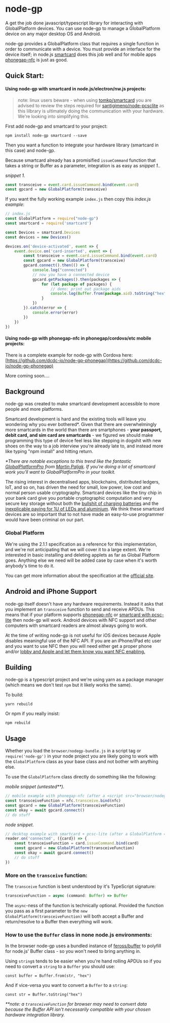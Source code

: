 # node-gp

A get the job done javascript/typescript library for interacting with GlobalPlatform devices. You can use node-gp to manage a GlobalPlatform device on any major desktop OS and Android.

node-gp provides a GlobalPlatform class that requires a single function in order to communicate with a device. You must provide an interface for the device itself; in node.js [smartcard](https://www.npmjs.com/package/smartcard) does this job well and for mobile apps [phonegap-nfc](https://github.com/chariotsolutions/phonegap-nfc) is just as good.

## Quick Start:

#### Using node-gp with smartcard in node.js/electron/nw.js projects:

> note: linux users beware - when using [tomkp/smartcard](https://github.com/tomkp/smartcard) you are advised to review the steps required for [santigimeno/node-pcsclite](https://github.com/santigimeno/node-pcsclite) as this lilbrary is ultimately doing the communication with your hardware. We're looking into simplifying this.

First add node-gp and smartcard to your project:

`npm install node-gp smartcard --save`

Then you want a function to integrate your hardware library (smartcard in this case) and node-gp.

Because smartcard already has a promisified `issueCommand` function that takes a string or Buffer as a parameter, integration is as easy as *snippet 1.*.

*snippet 1.*
```javascript
const transceive = event.card.issueCommand.bind(event.card)
const gpcard = new GlobalPlatform(transceive)
```

If you want the fully working example `index.js` then copy this *index.js example*:

```javascript
// index.js
const GlobalPlatform = require("node-gp")
const smartcard = require('smartcard')

const Devices = smartcard.Devices
const devices = new Devices()

devices.on('device-activated', event => {
    event.device.on('card-inserted', event => {
        const transceive = event.card.issueCommand.bind(event.card)
        const gpcard = new GlobalPlatform(transceive)
        gpcard.connect().then(() => {
            console.log("connected")
            // now you have a connected device
            gpcard.getPackages().then(packages => {
                for (let package of packages) {
                    // demo: print out package aids
                    console.log(Buffer.from(package.aid).toString("hex"))
                }
            })
        }).catch(error => {
            console.error(error)
        })
    })
})
```

#### Using node-gp with phonegap-nfc in phonegap/cordova/etc mobile projects:

There is a complete example for node-gp with Cordova here: [https://github.com/dcdc-io/node-gp-phonegap](https://github.com/dcdc-io/node-gp-phonegap)

More coming soon....

## Background 

node-gp was created to make smartcard development accessible to more people and more platforms. 

Smartcard development is hard and the existing tools will leave you wondering why you ever bothered*. Given that there are overwhelmingly more smartcards in the world than there are smartphones - **your passport, debit card, and sim card are smartcards** - we figured we should make programming this type of device feel less like stepping in dogshit with new shoes on the way to a job interview you're already late to, and instead more like typing "npm install" and hitting return.

_*There are notable exceptions to this trend like the fantastic [GlobalPlatformPro](https://github.com/martinpaljak/GlobalPlatformPro) from [Martin Paljak](https://github.com/martinpaljak). If you're doing a lot of smartcard work you'll want to GlobalPlatformPro in your toolkit._

The rising interest in decentralised apps, blockchains, distributed ledgers, IoT, and so on, has driven the need for small, low power, low cost and normal person usable cryptography. Smartcard devices like the tiny chip in your bank card give you portable cryptographic computation and very secure key storage without both the [bullshit of charging batteries](https://www.macworld.co.uk/how-to/apple/improve-apple-watch-battery-life-3609928/) and the [inexplicable paying for 1U of LEDs and aluminium](https://medium.com/@simonvc/hsms-are-bullshit-imho-f9f736e1e5f2). We think these smartcard devices are so important that to not have made an easy-to-use programmer would have been criminal on our part.

### Global Platform

We're using the 2.1.1 specification as a reference for this implementation, and we're not anticipating that we will cover it to a large extent. We're interested in basic installing and deleting applets as far as Global Platform goes. Anything else we need will be added case by case when it's worth anybody's time to do it.

You can get more information about the specification at the [official site](https://globalplatform.org/specs-library/).

## Android and iPhone Support

node-gp itself doesn't have any hardware requirements. Instead it asks that you implement an `transceive` function to send and receive APDUs. This means that if your platform supports [phonegap-nfc](https://github.com/chariotsolutions/phonegap-nfc) or [smartcard with pcsc-lite](https://www.npmjs.com/package/smartcard) then node-gp will work. Android devices with NFC support and other computers with smartcard readers are almost always going to work.

At the time of writing node-gp is not useful for iOS devices because Apple disables meaningful use of the NFC API. If you are an iPhone/iPad etc user and you want to use NFC then you will need either get a proper phone and/or [lobby and Apple and let them know you want NFC enabling.](https://www.apple.com/feedback/iphone.html)

## Building

node-gp is a typescript project and we're using yarn as a package manager (which means we don't test `npm` but it likely works the same).

To build:

`yarn rebuild`

Or npm if you really insist:

`npm rebuild`

## Usage

Whether you load the `browser/nodegp-bundle.js` in a script tag or `require('node-gp')` in your node project you are likely going to work with the `GlobalPlatform` class as your base class and not bother with anything else.

To use the `GlobalPlatform` class directly do something like the following:

_mobile snippet (untested**)._
```javascript
// mobile example with phonegap-nfc (after a <script src="browser/nodegp-bundle.js">)
const transceiveFunction = nfc.transceive.bind(nfc)
const gpcard = new GlobalPlatform(transceiveFunction)
const okay = await gpcard.connect()
// do stuff
```

_node snippet._
```javascript
// desktop example with smartcard + pcsc-lite (after a GlobalPlatform = require("node-gp"))
reader.on('connected', ({card}) => {
    const transceiveFunction = card.issueCommand.bind(card)
    const gpcard = new GlobalPlatform(transceiveFunction)
    const okay = await gpcard.connect()
    // do stuff
})
```

### More on the `transceive` function:

The `transceive` function is best understood by it's TypeScript signature:

```typescript
transceiveFunction = async (command: Buffer) => Buffer
```

The `async`-ness of the function is technically optional. Provided the function you pass as a first parameter to the `new GlobalPlatform(transceiveFunction)` will both accept a Buffer and return/resolve to a Buffer then everything will work.

### How to use the `Buffer` class in none node.js environments:

In the browser node-gp uses a bundled instance of [feross/buffer](https://github.com/feross/buffer) to polyfill for node.js' Buffer class - so you won't need to bring anything in.

Using `string`s tends to be easier when you're hand rolling APDUs so if you need to convert a `string` to a `Buffer` you should use:

`const buffer = Buffer.from(str, "hex")`

And if vice-versa you want to convert a `Buffer` to a `string`:

`const str = Buffer.toString("hex")`

_**note: a `transceiveFunction` for browser may need to convert data because the Buffer API isn't necessarily compatible with your chosen hardware integration library._ 
